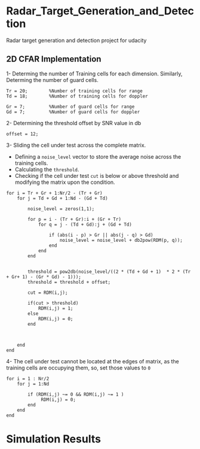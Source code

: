 # Radar_Target_Generation_and_Detection
Radar target generation and detection project for udacity

## 2D CFAR Implementation

1- Determing the number of Training cells for each dimension. Similarly, Determing the number of guard cells.

```
Tr = 20;        %Number of training cells for range
Td = 18;        %Number of training cells for doppler   

Gr = 7;         %Number of guard cells for range
Gd = 7;         %Number of guard cells for doppler

```

2- Determining the threshold offset by SNR value in db

` offset = 12; `

3- Sliding the cell under test across the complete matrix.
  - Defining a `noise_level` vector to store the average noise across the training cells.
  - Calculating the `threshold`.
  - Checking if the cell under test `cut` is below or above threshold and modifying the matrix upon the condition.

```
for i = Tr + Gr + 1:Nr/2 - (Tr + Gr)
    for j = Td + Gd + 1:Nd - (Gd + Td)
        
        noise_level = zeros(1,1);
        
        for p = i - (Tr + Gr):i + (Gr + Tr)
            for q = j - (Td + Gd):j + (Gd + Td)
            
                if (abs(i - p) > Gr || abs(j - q) > Gd)
                    noise_level = noise_level + db2pow(RDM(p, q));
                end
            end
        end
        
        
        threshold = pow2db(noise_level/((2 * (Td + Gd + 1)  * 2 * (Tr + Gr+ 1) - (Gr * Gd) - 1)));
        threshold = threshold + offset;

        cut = RDM(i,j);
        
        if(cut > threshold)
            RDM(i,j) = 1;
        else
            RDM(i,j) = 0;
        end
        
        
        
    end
end

```
  
4- The cell under test cannot be located at the edges of matrix, as the training cells are occupying them, so, set those values to `0`

```
for i = 1 : Nr/2
    for j = 1:Nd
        
        if (RDM(i,j) ~= 0 && RDM(i,j) ~= 1 )
             RDM(i,j) = 0;
        end
    end
end

```

# Simulation Results
